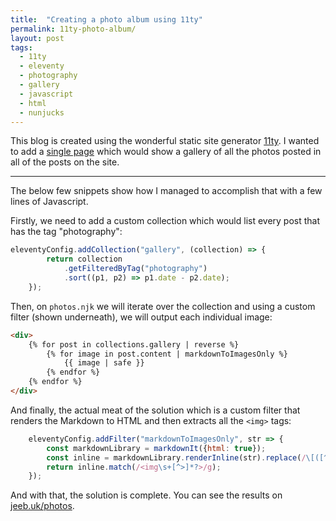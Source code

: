 ```yaml
---
title:  "Creating a photo album using 11ty"
permalink: 11ty-photo-album/
layout: post
tags:
  - 11ty
  - eleventy
  - photography
  - gallery
  - javascript
  - html
  - nunjucks
---
```


This blog is created using the wonderful static site generator [11ty](https://www.11ty.dev/). I wanted to add a [single page](https://jeeb.uk/photos) which would show a gallery of all the photos posted in all of the posts on the site.

---

The below few snippets show how I managed to accomplish that with a few lines of Javascript.

Firstly, we need to add a custom collection which would list every post that has the tag "photography":

```javascript
eleventyConfig.addCollection("gallery", (collection) => {
        return collection
            .getFilteredByTag("photography")
            .sort((p1, p2) => p1.date - p2.date);
    });
```

Then, on `photos.njk` we will iterate over the collection and using a custom filter (shown underneath), we will output each individual image:

```html
<div>
    {% for post in collections.gallery | reverse %}
        {% for image in post.content | markdownToImagesOnly %}
            {{ image | safe }}
        {% endfor %}
    {% endfor %}
</div>
```

And finally, the actual meat of the solution which is a custom filter that renders the Markdown to HTML and then extracts all the `<img>` tags:

```javascript
    eleventyConfig.addFilter("markdownToImagesOnly", str => {
        const markdownLibrary = markdownIt({html: true});
        const inline = markdownLibrary.renderInline(str).replace(/\[([^\]]+)\]\([^)]+\)/g, '$1');
        return inline.match(/<img\s+[^>]*?>/g);
    });
```

And with that, the solution is complete. You can see the results on [jeeb.uk/photos](https://jeeb.uk/photos).
